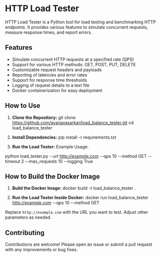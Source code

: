 # HTTP Load Tester

HTTP Load Tester is a Python tool for load testing and benchmarking HTTP endpoints. It provides various features to simulate concurrent requests, measure response times, and report errors.

## Features

- Simulate concurrent HTTP requests at a specified rate (QPS)
- Support for various HTTP methods: GET, POST, PUT, DELETE
- Customizable request headers and payloads
- Reporting of latencies and error rates
- Support for response time thresholds
- Logging of request details to a text file
- Docker containerization for easy deployment

## How to Use

1. **Clone the Repository:**
git clone https://github.com/ayanavasarkar/load_balance_tester.git
cd load_balance_tester

2. **Install Dependencies:**
pip install -r requirements.txt

3. **Run the Load Tester:**
Example Usage:

python load_tester.py --url http://example.com --qps 10 --method GET --timeout 2 --max_requests 10 --logging True


## How to Build the Docker Image

1. **Build the Docker Image:**
docker build -t load_balance_tester .

2. **Run the Load Tester Inside Docker:**
docker run load_balance_tester http://example.com --qps 10 --method GET

Replace `http://example.com` with the URL you want to test. Adjust other parameters as needed.

## Contributing

Contributions are welcome! Please open an issue or submit a pull request with any improvements or bug fixes.